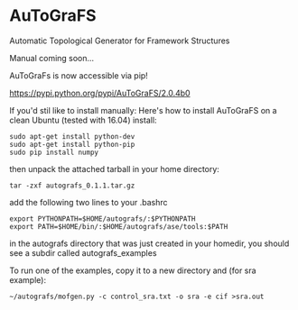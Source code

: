 AuToGraFS
=========

Automatic Topological Generator for Framework Structures

Manual coming soon...

AuToGraFs is now accessible via pip!

https://pypi.python.org/pypi/AuToGraFS/2.0.4b0

If you'd stil like to install manually: Here's how to install AuToGraFS on a clean Ubuntu (tested with 16.04) install:
```
sudo apt-get install python-dev
sudo apt-get install python-pip
sudo pip install numpy
```
then unpack the attached tarball in your home directory:
```
tar -zxf autografs_0.1.1.tar.gz
```

add the following two lines to your .bashrc
```
export PYTHONPATH=$HOME/autografs/:$PYTHONPATH
export PATH=$HOME/bin/:$HOME/autografs/ase/tools:$PATH
```
in the autografs directory that was just created in your homedir, you should see a subdir called autografs_examples

To run one of the examples, copy it to a new directory and (for sra example):
```
~/autografs/mofgen.py -c control_sra.txt -o sra -e cif >sra.out
```

